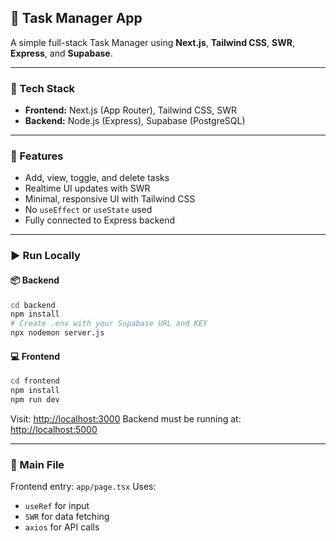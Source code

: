 
## 📌 Task Manager App

A simple full-stack Task Manager using **Next.js**, **Tailwind CSS**, **SWR**, **Express**, and **Supabase**.

---

### 🔧 Tech Stack

* **Frontend:** Next.js (App Router), Tailwind CSS, SWR
* **Backend:** Node.js (Express), Supabase (PostgreSQL)

---

### 🚀 Features

* Add, view, toggle, and delete tasks
* Realtime UI updates with SWR
* Minimal, responsive UI with Tailwind CSS
* No `useEffect` or `useState` used
* Fully connected to Express backend

---

### ▶️ Run Locally

#### 📦 Backend

```bash
cd backend
npm install
# Create .env with your Supabase URL and KEY
npx nodemon server.js
```

#### 💻 Frontend

```bash
cd frontend
npm install
npm run dev
```

Visit: [http://localhost:3000](http://localhost:3000)
Backend must be running at: [http://localhost:5000](http://localhost:5000)

---

### 📁 Main File

Frontend entry: `app/page.tsx`
Uses:

* `useRef` for input
* `SWR` for data fetching
* `axios` for API calls

